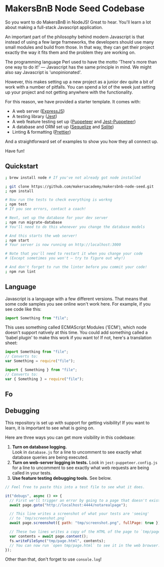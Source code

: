 # MakersBnB Node Seed Codebase

So you want to do MakersBnB in NodeJS! Great to hear. You'll learn a lot about
making a full-stack Javascript application.

An important part of the philosophy behind modern Javascript is that instead
of using a few large frameworks, the developers should use many small modules
and build from those. In that way, they can get their project exactly the way
it fits them and the problem they are working on.

The programming language Perl used to have the motto 'There's more than one way
to do it!' — Javascript has the same principle in mind. We might also say
Javascript is 'unopinionated'.

However, this makes setting up a new project as a junior dev quite a bit of work
with a number of pitfalls. You can spend a lot of the week just setting up your
project and not getting anywhere with the functionality.

For this reason, we have provided a starter template. It comes with:

- A web server ([ExpressJS](https://expressjs.com/))
- A testing library ([Jest](https://jestjs.io/))
- A web feature testing set up ([Puppeteer](https://pptr.dev/) and
  [Jest-Puppeteer](https://github.com/smooth-code/jest-puppeteer))
- A database and ORM set up ([Sequelize](https://sequelize.org/) and
  [Sqlite](https://www.sqlite.org/index.html))
- Linting & formatting ([Prettier](https://prettier.io/))

And a straightforward set of examples to show you how they all connect up.

Have fun!

## Quickstart

```bash
; brew install node # If you've not already got node installed

; git clone https://github.com/makersacademy/makersbnb-node-seed.git
; npm install

# Now run the tests to check everything is workng
; npm test
# If you see errors, contact a coach!

# Next, set up the database for your dev server
; npm run migrate-database
# You'll need to do this whenever you change the database models

# And this starts the web server!
; npm start
# Your server is now running on http://localhost:3000

# Note that you'll need to restart it when you change your code
# (Except sometimes you won't — try to figure out why!)

# And don't forget to run the linter before you commit your code!
; npm run lint
```

## Language

Javascript is a language with a few different versions. That means that some
code samples you see online won't work here. For example, if you see code like
this:

```javascript
import Something from "file";
```

This uses something called ECMAScript Modules ('ECM'), which node doesn't
support natively at this time. You could add something called a 'babel plugin'
to make this work if you want to! If not, here's a translation sheet:

```javascript
import Something from "file";
// Converts to:
var Something = require("file");

import { Something } from "file";
// Converts to:
var { Something } = require("file");
```

## Fo

## Debugging

This repository is set up with support for getting visibility! If you want to
learn, it is important to see what is going on.

Here are three ways you can get more visibility in this codebase:

1. **Turn on database logging.**  
   Look in `database.js` for a line to uncomment to see exactly what database
   queries are being executed.
2. **Turn on web-server logging in tests.**
   Look in `jest-puppeteer.config.js` for a line to uncomment to see exactly
   what web requests are being called in your tests.
3. **Use feature testing debugging tools.**
   See below.

```javascript
// Feel free to paste this into a test file to see what it does.

it("debugs", async () => {
  // First we'll trigger an error by going to a page that doesn't exist.
  await page.goto("http://localhost:4444/notarealpage");

  // This line writes a screenshot of what your tests are 'seeing'
  // to `tmp/screenshot.png`
  await page.screenshot({ path: "tmp/screenshot.png", fullPage: true });

  // These two lines writes a copy of the HTML of the page to `tmp/page.html`
  var contents = await page.content();
  fs.writeFileSync("tmp/page.html", contents);
  // You can now run `open tmp/page.html` to see it in the web browser.
});
```

Other than that, don't forget to use `console.log`!
